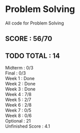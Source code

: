 # Problem Solving  
All code for Problem Solving  
  
## SCORE : 56/70  
## TODO TOTAL : 14  
  
Midterm : 0/3  
Final : 0/3  
Week 1 : Done  
Week 2 : Done  
Week 3 : Done  
Week 4 : 7/8  
Week 5 : 2/7  
Week 6 : 2/8  
Week 7 : 0/5  
Week 8 : 0/6  
Optional : 21  
Unfinished Score : 4.1  